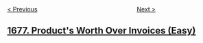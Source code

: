 <!--|This file generated by command(leetcode description); DO NOT EDIT.    |-->
<!--+----------------------------------------------------------------------+-->
<!--|@author    openset <openset.wang@gmail.com>                           |-->
<!--|@link      https://github.com/openset                                 |-->
<!--|@home      https://github.com/openset/leetcode                        |-->
<!--+----------------------------------------------------------------------+-->

[< Previous](../lowest-common-ancestor-of-a-binary-tree-iv "Lowest Common Ancestor of a Binary Tree IV")
　　　　　　　　　　　　　　　　
[Next >](../goal-parser-interpretation "Goal Parser Interpretation")

## [1677. Product's Worth Over Invoices (Easy)](https://leetcode.com/problems/products-worth-over-invoices "")


